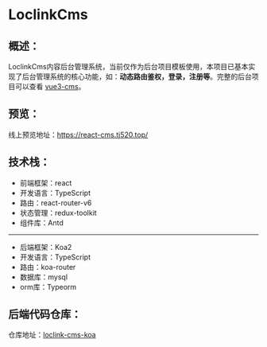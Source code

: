 # LoclinkCms

## 概述：
LoclinkCms内容后台管理系统，当前仅作为后台项目模板使用，本项目已基本实现了后台管理系统的核心功能，如：**动态路由鉴权，登录，注册等**。完整的后台项目可以查看 [vue3-cms](https://github.com/loclink/vue3-cms)。

## 预览：
线上预览地址：https://react-cms.tj520.top/

## 技术栈：
- 前端框架：react
- 开发语言：TypeScript
- 路由：react-router-v6
- 状态管理：redux-toolkit
- 组件库：Antd

---
- 后端框架：Koa2
- 开发语言：TypeScript
- 路由：koa-router
- 数据库：mysql
- orm库：Typeorm

## 后端代码仓库：
仓库地址：[loclink-cms-koa](https://github.com/loclink/loclink-cms-koa)

